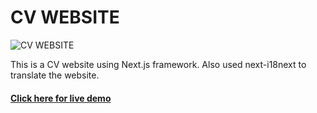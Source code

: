 # CV WEBSITE

![CV WEBSITE](http://food.internetiniusvetainiukurimas.lt/github_readme_photo/portfolio5.jpg "CV WEBSITE")

This is a CV website using Next.js framework.
Also used next-i18next to translate the website.

#### <a href="https://viktoras.info/">Click here for live demo</a>